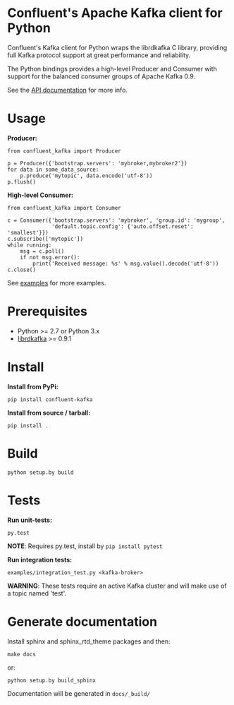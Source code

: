 Confluent's Apache Kafka client for Python
==========================================

Confluent's Kafka client for Python wraps the librdkafka C library, providing
full Kafka protocol support at great performance and reliability.

The Python bindings provides a high-level Producer and Consumer with support
for the balanced consumer groups of Apache Kafka 0.9.

See the [API documentation](http://docs.confluent.io/current/clients/confluent-kafka-python/index.html) for more info.


Usage
=====

**Producer:**

    from confluent_kafka import Producer

    p = Producer({'bootstrap.servers': 'mybroker,mybroker2'})
    for data in some_data_source:
        p.produce('mytopic', data.encode('utf-8'))
    p.flush()


**High-level Consumer:**

    from confluent_kafka import Consumer

    c = Consumer({'bootstrap.servers': 'mybroker', 'group.id': 'mygroup',
                  'default.topic.config': {'auto.offset.reset': 'smallest'}})
    c.subscribe(['mytopic'])
    while running:
        msg = c.poll()
        if not msg.error():
            print('Received message: %s' % msg.value().decode('utf-8'))
    c.close()



See [examples](examples) for more examples.



Prerequisites
=============

 * Python >= 2.7 or Python 3.x
 * [librdkafka](https://github.com/edenhill/librdkafka) >= 0.9.1



Install
=======

**Install from PyPi:**

    pip install confluent-kafka


**Install from source / tarball:**

    pip install .


Build
=====

    python setup.by build




Tests
=====


**Run unit-tests:**

    py.test

**NOTE**: Requires py.test, install by `pip install pytest`


**Run integration tests:**

    examples/integration_test.py <kafka-broker>

**WARNING**: These tests require an active Kafka cluster and will make use of a topic named 'test'.




Generate documentation
======================
Install sphinx and sphinx_rtd_theme packages and then:

    make docs

or:

    python setup.by build_sphinx


Documentation will be generated in `docs/_build/`


